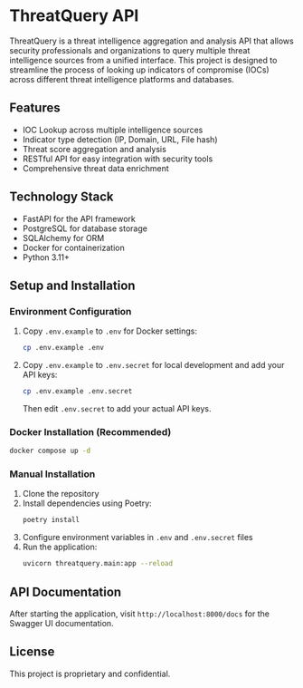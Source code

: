 # ThreatQuery API

ThreatQuery is a threat intelligence aggregation and analysis API that allows security professionals and organizations to query multiple threat intelligence sources from a unified interface. This project is designed to streamline the process of looking up indicators of compromise (IOCs) across different threat intelligence platforms and databases.

## Features

- IOC Lookup across multiple intelligence sources
- Indicator type detection (IP, Domain, URL, File hash)
- Threat score aggregation and analysis
- RESTful API for easy integration with security tools
- Comprehensive threat data enrichment

## Technology Stack

- FastAPI for the API framework
- PostgreSQL for database storage
- SQLAlchemy for ORM
- Docker for containerization
- Python 3.11+

## Setup and Installation

### Environment Configuration

1. Copy `.env.example` to `.env` for Docker settings:
   ```bash
   cp .env.example .env
   ```

2. Copy `.env.example` to `.env.secret` for local development and add your API keys:
   ```bash
   cp .env.example .env.secret
   ```
   Then edit `.env.secret` to add your actual API keys.

### Docker Installation (Recommended)

```bash
docker compose up -d
```

### Manual Installation

1. Clone the repository
2. Install dependencies using Poetry:
   ```bash
   poetry install
   ```
3. Configure environment variables in `.env` and `.env.secret` files
4. Run the application:
   ```bash
   uvicorn threatquery.main:app --reload
   ```

## API Documentation

After starting the application, visit `http://localhost:8000/docs` for the Swagger UI documentation.

## License

This project is proprietary and confidential.